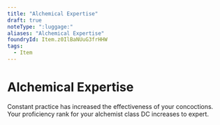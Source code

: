 ```yaml
---
title: "Alchemical Expertise"
draft: true
noteType: ":luggage:"
aliases: "Alchemical Expertise"
foundryId: Item.z0IlBaNUuG3frHHW
tags:
  - Item
---
```


# Alchemical Expertise

Constant practice has increased the effectiveness of your concoctions. Your proficiency rank for your alchemist class DC increases to expert.
